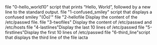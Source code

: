 file "0-hello_world10" script that prints “Hello, World”, followed by a new line to the standard output.
file "1-confused_smiley" script that displays a confused smiley "(Ôo)'"
file "2-hellofile Display the content of the /etc/passwd file.
file "3-twofiles" Display the content of /etc/passwd and /etc/hosts 
file "4-lastlines"Display the last 10 lines of /etc/passwd
file "5-firstlines"Display the first 10 lines of /etc/passwd
file "6-third_line"script that displays the third line of the file iacta
